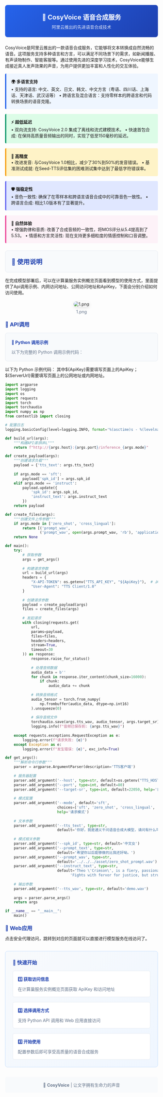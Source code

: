 <div style="background: linear-gradient(135deg, #2563eb, #1e40af); padding: 24px; border-radius: 8px; color: white; text-align: center; margin-bottom: 24px;">
  <h2 style="margin: 0; color: white;">🎤 CosyVoice 语音合成服务</h2>
  <p style="margin: 8px 0 0 0; opacity: 0.9;">阿里云推出的先进语音合成技术</p>
</div>
CosyVoice是阿里云推出的一款语音合成服务，它能够将文本转换成自然流畅的语音。这项服务支持多种语言和方言，可以满足不同场景下的需求，如新闻播报、有声读物制作、智能客服等。通过使用先进的深度学习技术，CosyVoice能够生成接近真人发声效果的声音，为用户提供更加丰富和人性化的交互体验。

<div style="background: #eff6ff; border-left: 4px solid #2563eb; padding: 16px; margin: 16px 0; border-radius: 4px;">
  <strong>🌍 多语言支持</strong><br>
  • 支持的语言: 中文、英文、日文、韩文、中文方言（粤语、四川话、上海话、天津话、武汉话等）
• 跨语言及混合语言：支持零样本的跨语言和代码转换场景的语音克隆。
</div>

<div style="background: #dcfce7; border-left: 4px solid #059669; padding: 16px; margin: 16px 0; border-radius: 4px;">
  <strong>⚡ 超低延迟</strong><br>
  • 双向流支持: CosyVoice 2.0 集成了离线和流式建模技术。
• 快速首包合成: 在保持高质量音频输出的同时，实现了低至150毫秒的延迟。
</div>

<div style="background: #fef3c7; border-left: 4px solid #f59e0b; padding: 16px; margin: 16px 0; border-radius: 4px;">
  <strong>🎯 高精度</strong><br>
  • 改进发音: 与CosyVoice 1.0相比，减少了30%到50%的发音错误。
• 基准测试成就: 在Seed-TTS评估集的困难测试集中达到了最低字符错误率。
</div>

<div style="background: #e0e7ff; border-left: 4px solid #6366f1; padding: 16px; margin: 16px 0; border-radius: 4px;">
  <strong>🛡️ 强稳定性</strong><br>
  • 音色一致性: 确保了在零样本和跨语言语音合成中的可靠音色一致性。
• 跨语言合成: 相比1.0版本有了显著提升。
</div>

<div style="background: #fdf2f8; border-left: 4px solid #ec4899; padding: 16px; margin: 16px 0; border-radius: 4px;">
  <strong>🎵 自然体验</strong><br>
  • 增强韵律和音质: 改善了合成音频的一致性，将MOS评分从5.4提高到了5.53。
• 情感和方言灵活性: 现在支持更多细粒度的情感控制和口音调整。
</div>


<div style="background: #f8fafc; border: 1px solid #e2e8f0; border-radius: 8px; padding: 20px; margin: 24px 0 16px 0;">
  <h3 style="margin: 0; color: #1e40af; font-size: 1.3rem;">📖 使用说明</h3>
</div>
在完成模型部署后，可以在计算巢服务实例概览页面看到模型的使用方式，里面提供了Api调用示例、内网访问地址、公网访问地址和ApiKey，下面会分别介绍如何访问使用。
<div style="text-align: center; margin: 20px 0;">
  <img src="1.png" alt="1.png" style="max-width: 100%; border-radius: 8px; box-shadow: 0 4px 12px rgba(0,0,0,0.1);">
  <p style="color: #64748b; font-size: 14px; margin-top: 8px;">1.png</p>
</div>
<h4 style="color: #1e40af; margin: 20px 0 12px 0; font-size: 1.1rem;">🔹 API调用</h4>
<div style="background: #f8fafc; border: 1px solid #e2e8f0; border-radius: 8px; padding: 20px; margin: 16px 0;">
  <h4 style="margin: 0 0 12px 0; color: #1e40af;">🐍 Python 调用示例</h4>
  <p style="color: #64748b; margin: 0;">以下为完整的 Python 调用示例代码：</p>
</div>
以下为 Python 示例代码： 其中${ApiKey}需要填写页面上的ApiKey；${ServerUrl}需要填写页面上的公网地址或内网地址。

``` python
import argparse
import logging
import os
import requests
import torch
import torchaudio
import numpy as np
from contextlib import closing

# 配置日志
logging.basicConfig(level=logging.INFO, format='%(asctime)s - %(levelname)s - %(message)s')

def build_url(args):
    """构建API请求URL"""
    return f"http://{args.host}:{args.port}/inference_{args.mode}"

def create_payload(args):
    """创建请求负载"""
    payload = {'tts_text': args.tts_text}
    
    if args.mode == 'sft':
        payload['spk_id'] = args.spk_id
    elif args.mode == 'instruct':
        payload.update({
            'spk_id': args.spk_id,
            'instruct_text': args.instruct_text
        })
    return payload

def create_files(args):
    """创建文件上传参数"""
    if args.mode in ['zero_shot', 'cross_lingual']:
        return [('prompt_wav', 
                ('prompt_wav', open(args.prompt_wav, 'rb'), 'application/octet-stream'))]
    return None

def main():
    try:
        # 获取参数
        args = get_args()
        
        # 构建请求参数
        url = build_url(args)
        headers = {
            "X-API-TOKEN": os.getenv("TTS_API_KEY", "${ApiKey}"),  # 从环境变量获取密钥
            "User-Agent": "TTS Client/1.0"
        }
        
        # 创建请求参数
        payload = create_payload(args)
        files = create_files(args)
        
        # 发起请求
        with closing(requests.get(
            url,
            params=payload,
            files=files,
            headers=headers,
            stream=True,
            timeout=30
        )) as response:
            response.raise_for_status()
            
            # 处理音频数据
            audio_data = b''
            for chunk in response.iter_content(chunk_size=16000):
                if chunk:
                    audio_data += chunk
            
            # 转换音频格式
            audio_tensor = torch.from_numpy(
                np.frombuffer(audio_data, dtype=np.int16)
            ).unsqueeze(0)
            
            # 保存音频文件
            torchaudio.save(args.tts_wav, audio_tensor, args.target_sr)
            logging.info(f"音频已保存到: {args.tts_wav}")
            
    except requests.exceptions.RequestException as e:
        logging.error(f"请求失败: {e}")
    except Exception as e:
        logging.error(f"发生错误: {e}", exc_info=True)

def get_args():
    """解析命令行参数"""
    parser = argparse.ArgumentParser(description='TTS客户端')
    
    # 服务器配置
    parser.add_argument('--host', type=str, default=os.getenv("TTS_HOST", "localhost"))
    parser.add_argument('--port', type=int, default=80)
    parser.add_argument('--target-sr', type=int, default=22050, help='目标采样率')
    
    # 模式配置
    parser.add_argument('--mode', default='sft',
                        choices=['sft', 'zero_shot', 'cross_lingual', 'instruct'],
                        help='请求模式')
    
    # 文本参数
    parser.add_argument('--tts_text', type=str, 
                        default='你好，我是通义千问语音合成大模型，请问有什么可以帮您的吗？')
    
    # 模式相关参数
    parser.add_argument('--spk_id', type=str, default='中文女')
    parser.add_argument('--prompt_text', type=str, 
                        default='希望你以后能够做的比我还好呦。')
    parser.add_argument('--prompt_wav', type=str, 
                        default='../../../asset/zero_shot_prompt.wav')
    parser.add_argument('--instruct_text', type=str, 
                        default='Theo \'Crimson\', is a fiery, passionate rebel leader. '
                              'Fights with fervor for justice, but struggles with impulsiveness.')
    
    # 输出参数
    parser.add_argument('--tts_wav', type=str, default='demo.wav')
    
    args = parser.parse_args()
    return args

if __name__ == "__main__":
    main()


```

<h4 style="color: #1e40af; margin: 20px 0 12px 0; font-size: 1.1rem;">🔹 Web应用</h4>
点击安全代理访问，跳转到对应的页面就可以直接进行模型服务在线访问了。

<div style="background: linear-gradient(135deg, #f8fafc, #eff6ff); border: 1px solid #bfdbfe; border-radius: 8px; padding: 24px; margin: 32px 0;">
  <h3 style="margin: 0 0 16px 0; color: #1e40af;">🎯 快速开始</h3>
  <div style="display: grid; grid-template-columns: repeat(auto-fit, minmax(250px, 1fr)); gap: 16px;">
    <div style="background: white; padding: 16px; border-radius: 6px; border: 1px solid #e2e8f0;">
      <h4 style="margin: 0 0 8px 0; color: #1e40af;">1️⃣ 获取访问信息</h4>
      <p style="margin: 0; color: #64748b; font-size: 14px;">在计算巢服务实例概览页面获取 ApiKey 和访问地址</p>
    </div>
    <div style="background: white; padding: 16px; border-radius: 6px; border: 1px solid #e2e8f0;">
      <h4 style="margin: 0 0 8px 0; color: #1e40af;">2️⃣ 选择调用方式</h4>
      <p style="margin: 0; color: #64748b; font-size: 14px;">支持 Python API 调用和 Web 应用直接访问</p>
    </div>
    <div style="background: white; padding: 16px; border-radius: 6px; border: 1px solid #e2e8f0;">
      <h4 style="margin: 0 0 8px 0; color: #1e40af;">3️⃣ 开始使用</h4>
      <p style="margin: 0; color: #64748b; font-size: 14px;">配置参数后即可享受高质量的语音合成服务</p>
    </div>
  </div>
</div>

<div style="text-align: center; padding: 16px; background: #f8fafc; border-radius: 6px; margin-top: 24px;">
  <p style="margin: 0; color: #64748b; font-size: 14px;">
    🎤 <strong>CosyVoice</strong> | 让文字拥有生命力的声音
  </p>
</div>